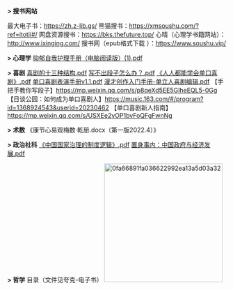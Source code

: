 **> 搜书网站**

最大电子书：https://zh.z-lib.gs/
熊猫搜书：https://xmsoushu.com/?ref=itotii#/
网盘资源搜书：https://bks.thefuture.top/
心晴（心理学书籍网站）：http://www.ixinging.com/
搜书网（epub格式下载 ）：https://www.soushu.vip/

**> 心理学**
[抑郁自我护理手册（电脑阅读版）(1).pdf](https://github.com/user-attachments/files/16097381/1.pdf)

**> 喜剧**
[喜剧的十三种结构.pdf](https://github.com/user-attachments/files/16137052/default.pdf)
[写不出段子怎么办？.pdf](https://github.com/user-attachments/files/16137053/default.pdf)
[《人人都能学会单口喜剧》.pdf](https://github.com/user-attachments/files/16137054/default.pdf)
[单口喜剧表演手册v1.1.pdf](https://github.com/user-attachments/files/16137063/v1.1.pdf)
[漫才创作入门手册-单立人喜剧编辑.pdf](https://github.com/user-attachments/files/16137069/-.pdf)
【手把手教你写段子】https://mp.weixin.qq.com/s/p8qeXd5EE5GIheEQL5-0Gg
【日谈公园：如何成为单口喜剧人】https://music.163.com/#/program?id=1368924543&userid=20230462
【单口喜剧新人指南】https://mp.weixin.qq.com/s/USXEe2yOP1bvFoQFgFwnNg

**> 术数**
《康节心易观梅数·乾册.docx（第一版2022.4）》

**> 政治社科**
[《中国国家治理的制度逻辑》.pdf](https://github.com/user-attachments/files/16137090/default.pdf)
[置身事内：中国政府与经济发展.pdf](https://github.com/user-attachments/files/16137092/default.pdf)

**> 哲学**
目录（文件见夸克-电子书）
<img width="272" alt="0fa66891fa036622992ea13a5d03a32" src="https://github.com/user-attachments/assets/212cf6cc-1609-4214-8cb8-d99441392094">
